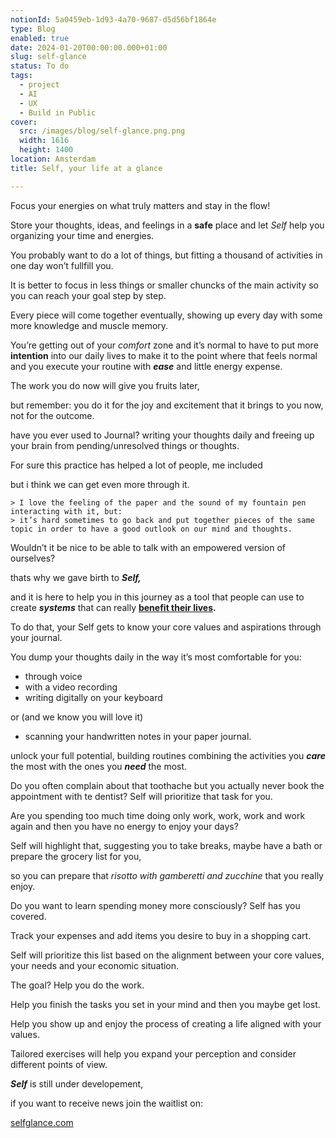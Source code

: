 ```yaml
---
notionId: 5a0459eb-1d93-4a70-9687-d5d56bf1864e
type: Blog
enabled: true
date: 2024-01-20T00:00:00.000+01:00
slug: self-glance
status: To do
tags:
  - project
  - AI
  - UX
  - Build in Public
cover:
  src: /images/blog/self-glance.png.png
  width: 1616
  height: 1400
location: Amsterdam
title: Self, your life at a glance

---
```


Focus your energies on what truly matters and stay in the flow!


Store your thoughts, ideas, and feelings in a **safe** place and let
_Self_ help you organizing your time and energies.


You probably want to do a lot of things, but fitting a thousand of activities in one day won’t fullfill you.


It is better to focus in less things or smaller chuncks of the main activity so you can reach your goal step by step.


Every piece will come together eventually, showing up every day with some more knowledge and muscle memory.


You’re getting out of your _comfort_ zone and it’s normal to have to put more **intention** into our daily lives to make it to the point where that feels normal and you execute your routine with _**ease**_ and little energy expense.


The work you do now will give you fruits later,


but remember:
you do it for the joy and excitement that it brings to you now, not for the outcome.


have you ever used to Journal? writing your thoughts daily and freeing up your brain from pending/unresolved things or thoughts.


For sure this practice has helped a lot of people, me included


but i think we can get even more through it.


	> I love the feeling of the paper and the sound of my fountain pen interacting with it, but:   
	> it’s hard sometimes to go back and put together pieces of the same topic in order to have a good outlook on our mind and thoughts.


Wouldn’t it be nice to be able to talk with an empowered version of ourselves? 


thats why we gave birth to _**Self,**_ 


and it is here to help you in this journey as a tool that people can use to create _**systems**_ that can really <u>**benefit their lives**</u>**.**


To do that, your Self gets to know your core values and aspirations through your journal.


You dump your thoughts daily in the way it’s most comfortable for you:

- through voice
- with a video recording
- writing digitally on your keyboard

or (and we know you will love it)

- scanning your handwritten notes in your paper journal.

unlock your full potential, building routines combining the activities you _**care**_ the most with the ones you _**need**_ the most.



Do you often complain about that toothache but you actually never book the appointment with te dentist?
Self will prioritize that task for you.



Are you spending too much time doing only work, work, work and work again and then you have no energy to enjoy your days?


Self will highlight that,
suggesting you to take breaks, maybe have a bath or prepare the grocery list for you,


so you can prepare that _risotto with gamberetti and zucchine_ that you really enjoy.


Do you want to learn spending money more consciously?
Self has you covered.


Track your expenses and add items you desire to buy in a shopping cart.


Self will prioritize this list based on the alignment between your core values, your needs and your economic situation.


The goal?
Help you do the work.


Help you finish the tasks you set in your mind and then you maybe get lost.


Help you show up and enjoy the process of creating a life aligned with your values.


Tailored exercises will help you expand your perception and consider different points of view.


_**Self**_ is still under developement,


if you want to receive news join the waitlist on:


[<u>selfglance.com</u>](http://selfglance.com/)


